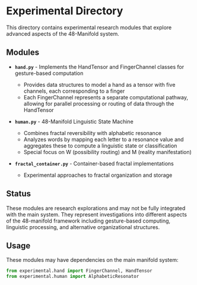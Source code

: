 # Experimental Directory

This directory contains experimental research modules that explore advanced aspects of the 48-Manifold system.

## Modules

- **`hand.py`** - Implements the HandTensor and FingerChannel classes for gesture-based computation
  - Provides data structures to model a hand as a tensor with five channels, each corresponding to a finger
  - Each FingerChannel represents a separate computational pathway, allowing for parallel processing or routing of data through the HandTensor

- **`human.py`** - 48-Manifold Linguistic State Machine
  - Combines fractal reversibility with alphabetic resonance
  - Analyzes words by mapping each letter to a resonance value and aggregates these to compute a linguistic state or classification
  - Special focus on W (possibility routing) and M (reality manifestation)

- **`fractal_container.py`** - Container-based fractal implementations
  - Experimental approaches to fractal organization and storage

## Status

These modules are research explorations and may not be fully integrated with the main system. They represent investigations into different aspects of the 48-manifold framework including gesture-based computing, linguistic processing, and alternative organizational structures.

## Usage

These modules may have dependencies on the main manifold system:
```python
from experimental.hand import FingerChannel, HandTensor
from experimental.human import AlphabeticResonator
```